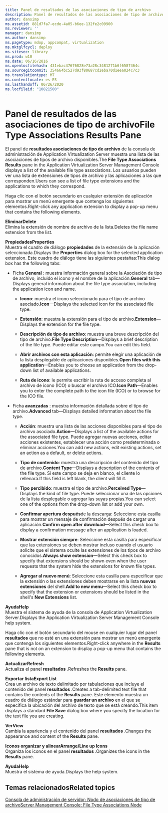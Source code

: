 ```yaml
---
title: Panel de resultados de las asociaciones de tipo de archivo
description: Panel de resultados de las asociaciones de tipo de archivo
author: dansimp
ms.assetid: 881d7fa7-ecde-4a05-b6ee-132fe2c09900
ms.reviewer: ''
manager: dansimp
ms.author: dansimp
ms.pagetype: mdop, appcompat, virtualization
ms.mktglfcycl: deploy
ms.sitesec: library
ms.prod: w10
ms.date: 06/16/2016
ms.openlocfilehash: 431ebac47676828e73a28c3481271b6f6587464c
ms.sourcegitcommit: 354664bc527d93f80687cd2eba70d1eea024c7c3
ms.translationtype: MT
ms.contentlocale: es-ES
ms.lasthandoff: 06/26/2020
ms.locfileid: "10821500"
---
```

# <span data-ttu-id="3cb7a-103">Panel de resultados de las asociaciones de tipo de archivo</span><span class="sxs-lookup"><span data-stu-id="3cb7a-103">File Type Associations Results Pane</span></span>


<span data-ttu-id="3cb7a-104">El panel de **resultados asociaciones de tipo de archivo** de la consola de administración de Application Virtualization Server muestra una lista de las asociaciones de tipos de archivo disponibles.</span><span class="sxs-lookup"><span data-stu-id="3cb7a-104">The **File Type Associations Results** pane in the Application Virtualization Server Management Console displays a list of the available file type associations.</span></span> <span data-ttu-id="3cb7a-105">Los usuarios pueden ver una lista de extensiones de tipos de archivo y las aplicaciones a las que corresponden.</span><span class="sxs-lookup"><span data-stu-id="3cb7a-105">Users can see a list of file type extensions and the applications to which they correspond.</span></span>

<span data-ttu-id="3cb7a-106">Haga clic con el botón secundario en cualquier extensión de aplicación para mostrar un menú emergente que contenga los siguientes elementos.</span><span class="sxs-lookup"><span data-stu-id="3cb7a-106">Right-click any application extension to display a pop-up menu that contains the following elements.</span></span>

<a href="" id="delete"></a>**<span data-ttu-id="3cb7a-107">Eliminar</span><span class="sxs-lookup"><span data-stu-id="3cb7a-107">Delete</span></span>**  
<span data-ttu-id="3cb7a-108">Elimina la extensión de nombre de archivo de la lista.</span><span class="sxs-lookup"><span data-stu-id="3cb7a-108">Deletes the file name extension from the list.</span></span>

<a href="" id="properties"></a>**<span data-ttu-id="3cb7a-109">Propiedades</span><span class="sxs-lookup"><span data-stu-id="3cb7a-109">Properties</span></span>**  
<span data-ttu-id="3cb7a-110">Muestra el cuadro de diálogo **propiedades** de la extensión de la aplicación seleccionada.</span><span class="sxs-lookup"><span data-stu-id="3cb7a-110">Displays the **Properties** dialog box for the selected application extension.</span></span> <span data-ttu-id="3cb7a-111">Este cuadro de diálogo tiene las siguientes pestañas:</span><span class="sxs-lookup"><span data-stu-id="3cb7a-111">This dialog box has the following tabs:</span></span>

-   <span data-ttu-id="3cb7a-112">Ficha **General** : muestra información general sobre la Asociación de tipo de archivo, incluido el icono y el nombre de la aplicación.</span><span class="sxs-lookup"><span data-stu-id="3cb7a-112">**General** tab—Displays general information about the file type association, including the application icon and name.</span></span>

    -   <span data-ttu-id="3cb7a-113">**Icono**: muestra el icono seleccionado para el tipo de archivo asociado.</span><span class="sxs-lookup"><span data-stu-id="3cb7a-113">**Icon**—Displays the selected icon for the associated file type.</span></span>

    -   <span data-ttu-id="3cb7a-114">**Extensión**: muestra la extensión para el tipo de archivo.</span><span class="sxs-lookup"><span data-stu-id="3cb7a-114">**Extension**—Displays the extension for the file type.</span></span>

    -   <span data-ttu-id="3cb7a-115">**Descripción de tipo de archivo**: muestra una breve descripción del tipo de archivo.</span><span class="sxs-lookup"><span data-stu-id="3cb7a-115">**File Type Description**—Displays a brief description of the file type.</span></span> <span data-ttu-id="3cb7a-116">Puede editar este campo.</span><span class="sxs-lookup"><span data-stu-id="3cb7a-116">You can edit this field.</span></span>

    -   <span data-ttu-id="3cb7a-117">**Abrir archivos con esta aplicación**: permite elegir una aplicación de la lista desplegable de aplicaciones disponibles.</span><span class="sxs-lookup"><span data-stu-id="3cb7a-117">**Open files with this application**—Enables you to choose an application from the drop-down list of available applications.</span></span>

    -   <span data-ttu-id="3cb7a-118">**Ruta de icono**: le permite escribir la ruta de acceso completa al archivo de icono (ICO) o buscar el archivo ICO.</span><span class="sxs-lookup"><span data-stu-id="3cb7a-118">**Icon Path**—Enables you to enter the complete path to the icon file (ICO) or to browse for the ICO file.</span></span>

-   <span data-ttu-id="3cb7a-119">Ficha **avanzadas** : muestra información detallada sobre el tipo de archivo.</span><span class="sxs-lookup"><span data-stu-id="3cb7a-119">**Advanced** tab—Displays detailed information about the file type.</span></span>

    -   <span data-ttu-id="3cb7a-120">**Acción**: muestra una lista de las acciones disponibles para el tipo de archivo asociado.</span><span class="sxs-lookup"><span data-stu-id="3cb7a-120">**Action**—Displays a list of the available actions for the associated file type.</span></span> <span data-ttu-id="3cb7a-121">Puede agregar nuevas acciones, editar acciones existentes, establecer una acción como predeterminada o eliminar acciones.</span><span class="sxs-lookup"><span data-stu-id="3cb7a-121">You can add new actions, edit existing actions, set an action as a default, or delete actions.</span></span>

    -   <span data-ttu-id="3cb7a-122">**Tipo de contenido**: muestra una descripción del contenido del tipo de archivo.</span><span class="sxs-lookup"><span data-stu-id="3cb7a-122">**Content Type**—Displays a description of the contents of the file type.</span></span> <span data-ttu-id="3cb7a-123">Si este campo se deja en blanco, el cliente lo rellenará.</span><span class="sxs-lookup"><span data-stu-id="3cb7a-123">If this field is left blank, the client will fill it.</span></span>

    -   <span data-ttu-id="3cb7a-124">**Tipo percibido**: muestra el tipo de archivo.</span><span class="sxs-lookup"><span data-stu-id="3cb7a-124">**Perceived Type**—Displays the kind of file type.</span></span> <span data-ttu-id="3cb7a-125">Puede seleccionar una de las opciones de la lista desplegable o agregar las suyas propias.</span><span class="sxs-lookup"><span data-stu-id="3cb7a-125">You can select one of the options from the drop-down list or add your own.</span></span>

    -   <span data-ttu-id="3cb7a-126">**Confirmar apertura después**de la descarga: Seleccione esta casilla para mostrar un mensaje de confirmación después de cargar una aplicación.</span><span class="sxs-lookup"><span data-stu-id="3cb7a-126">**Confirm open after download**—Select this check box to display a confirmation message after an application is loaded.</span></span>

    -   <span data-ttu-id="3cb7a-127">**Mostrar extensión siempre**: Seleccione esta casilla para especificar que las extensiones se deben mostrar incluso cuando el usuario solicite que el sistema oculte las extensiones de los tipos de archivo conocidos.</span><span class="sxs-lookup"><span data-stu-id="3cb7a-127">**Always show extension**—Select this check box to specify that extensions should be shown even when the user requests that the system hide the extensions for known file types.</span></span>

    -   <span data-ttu-id="3cb7a-128">**Agregar al nuevo menú**: Seleccione esta casilla para especificar que la extensión o las extensiones deben mostrarse en la lista **nuevas extensiones** del shell.</span><span class="sxs-lookup"><span data-stu-id="3cb7a-128">**Add to new menu**—Select this check box to specify that the extension or extensions should be listed in the shell's **New Extensions** list.</span></span>

<a href="" id="help"></a>**<span data-ttu-id="3cb7a-129">Ayuda</span><span class="sxs-lookup"><span data-stu-id="3cb7a-129">Help</span></span>**  
<span data-ttu-id="3cb7a-130">Muestra el sistema de ayuda de la consola de Application Virtualization Server.</span><span class="sxs-lookup"><span data-stu-id="3cb7a-130">Displays the Application Virtualization Server Management Console help system.</span></span>

<span data-ttu-id="3cb7a-131">Haga clic con el botón secundario del mouse en cualquier lugar del panel **resultados** que no esté en una extensión para mostrar un menú emergente que contenga los siguientes elementos.</span><span class="sxs-lookup"><span data-stu-id="3cb7a-131">Right-click anywhere in the **Results** pane that is not on an extension to display a pop-up menu that contains the following elements.</span></span>

<a href="" id="refresh"></a>**<span data-ttu-id="3cb7a-132">Actualizar</span><span class="sxs-lookup"><span data-stu-id="3cb7a-132">Refresh</span></span>**  
<span data-ttu-id="3cb7a-133">Actualiza el panel **resultados** .</span><span class="sxs-lookup"><span data-stu-id="3cb7a-133">Refreshes the **Results** pane.</span></span>

<a href="" id="export-list"></a>**<span data-ttu-id="3cb7a-134">Exportar lista</span><span class="sxs-lookup"><span data-stu-id="3cb7a-134">Export List</span></span>**  
<span data-ttu-id="3cb7a-135">Crea un archivo de texto delimitado por tabulaciones que incluye el contenido del panel **resultados** .</span><span class="sxs-lookup"><span data-stu-id="3cb7a-135">Creates a tab-delimited text file that contains the contents of the **Results** pane.</span></span> <span data-ttu-id="3cb7a-136">Este elemento muestra un cuadro de diálogo estándar para **guardar un archivo** en el que se especifica la ubicación del archivo de texto que se está creando.</span><span class="sxs-lookup"><span data-stu-id="3cb7a-136">This item displays a standard **File Save** dialog box where you specify the location for the text file you are creating.</span></span>

<a href="" id="view"></a>**<span data-ttu-id="3cb7a-137">Ver</span><span class="sxs-lookup"><span data-stu-id="3cb7a-137">View</span></span>**  
<span data-ttu-id="3cb7a-138">Cambia la apariencia y el contenido del panel **resultados** .</span><span class="sxs-lookup"><span data-stu-id="3cb7a-138">Changes the appearance and content of the **Results** pane.</span></span>

<a href="" id="arrange-line-up-icons"></a>**<span data-ttu-id="3cb7a-139">Iconos organizar y alinear</span><span class="sxs-lookup"><span data-stu-id="3cb7a-139">Arrange/Line up Icons</span></span>**  
<span data-ttu-id="3cb7a-140">Organiza los iconos en el panel **resultados** .</span><span class="sxs-lookup"><span data-stu-id="3cb7a-140">Organizes the icons in the **Results** pane.</span></span>

<a href="" id="help"></a>**<span data-ttu-id="3cb7a-141">Ayuda</span><span class="sxs-lookup"><span data-stu-id="3cb7a-141">Help</span></span>**  
<span data-ttu-id="3cb7a-142">Muestra el sistema de ayuda.</span><span class="sxs-lookup"><span data-stu-id="3cb7a-142">Displays the help system.</span></span>

## <span data-ttu-id="3cb7a-143">Temas relacionados</span><span class="sxs-lookup"><span data-stu-id="3cb7a-143">Related topics</span></span>


[<span data-ttu-id="3cb7a-144">Consola de administración de servidor: Nodo de asociaciones de tipo de archivo</span><span class="sxs-lookup"><span data-stu-id="3cb7a-144">Server Management Console: File Type Associations Node</span></span>](server-management-console-file-type-associations-node.md)

 

 





